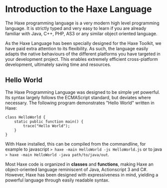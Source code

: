 Introduction to the Haxe Language
=======

The Haxe programming language is a very modern high level programming language. It is strictly typed and very easy to learn if you are already familiar with Java, C++, PHP, AS3 or any similar object oriented language. 

As the Haxe Language has been specially designed for the Haxe Toolkit, we have paid extra attention to its flexibility. As such, the language easily adapts the native behaviours of the different platforms you have targeted in your development project.  This enables extremely efficient cross-platform development, ultimately saving time and resources.


Hello World
-------

The Haxe Programming Language was designed to be simple yet powerful. Its syntax largely follows the ECMAScript standard, but deviates where necessary. The following program demonstrates "Hello World" written in Haxe:

```
class HelloWorld {
	static public function main() {
		trace("Hello World");
	}
}
```

With Haxe installed, this can be compiled from the commandline, for example to javascript ```> haxe -main HelloWorld -js HelloWorld.js``` or to java ```> haxe -main HelloWorld -java path/to/java/out```.

Most Haxe code is organized in **classes** and **functions**, making Haxe an object-oriented language reminiscent of Java, Actionscript 3 and C#. However, Haxe has been designed with expressiveness in mind, yielding a powerful language through easily readable syntax.


